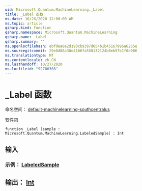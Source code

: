 ```yaml
---
uid: Microsoft.Quantum.MachineLearning._Label
title: _Label 函数
ms.date: 10/26/2020 12:00:00 AM
ms.topic: article
qsharp.kind: function
qsharp.namespace: Microsoft.Quantum.MachineLearning
qsharp.name: _Label
qsharp.summary: ''
ms.openlocfilehash: ebfdea8e2d193cb9387d654b1b45167996a6255e
ms.sourcegitcommit: 29e0d88a30e4166fa580132124b0eb57e1f0e986
ms.translationtype: MT
ms.contentlocale: zh-CN
ms.lasthandoff: 10/27/2020
ms.locfileid: "92700308"
---
```

# <a name="_label-function"></a>_Label 函数

命名空间： [default-machinelearning-southcentralus](xref:Microsoft.Quantum.MachineLearning)

软件包 [](https://nuget.org/packages/)




```qsharp
function _Label (sample : Microsoft.Quantum.MachineLearning.LabeledSample) : Int
```


## <a name="input"></a>输入

### <a name="sample--labeledsample"></a>示例： [LabeledSample](xref:Microsoft.Quantum.MachineLearning.LabeledSample)





## <a name="output--int"></a>输出： [Int](xref:microsoft.quantum.lang-ref.int)

